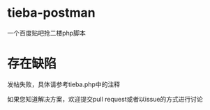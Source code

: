 # tieba-postman
一个百度贴吧抢二楼php脚本

# 存在缺陷
发帖失败，具体请参考tieba.php中的注释

如果您知道解决方案，欢迎提交pull request或者以issue的方式进行讨论